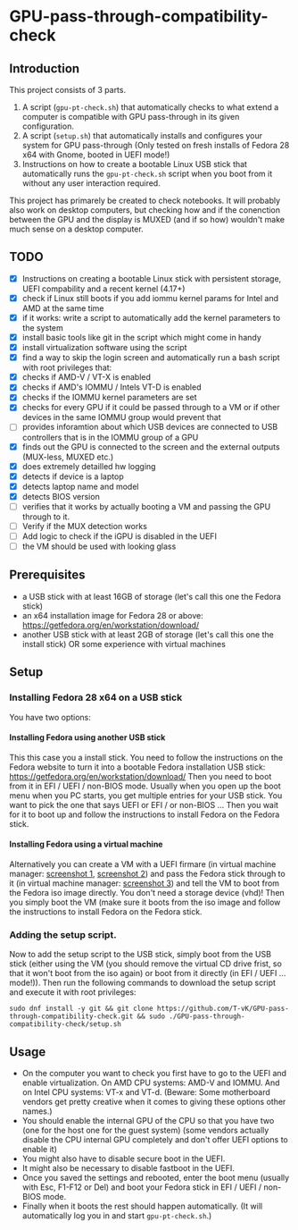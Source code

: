 # GPU-pass-through-compatibility-check

## Introduction
This project consists of 3 parts. 
1. A script (`gpu-pt-check.sh`) that automatically checks to what extend a computer is compatible with GPU pass-through in its given configuration.
2. A script (`setup.sh`) that automatically installs and configures your system for GPU pass-through (Only tested on fresh installs of Fedora 28 x64 with Gnome, booted in UEFI mode!)
3. Instructions on how to create a bootable Linux USB stick that automatically runs the `gpu-pt-check.sh` script when you boot from it without any user interaction required.

This project has primarely be created to check notebooks. It will probably also work on desktop computers, but checking how and if the conenction between the GPU and the display is MUXED (and if so how) wouldn't make much sense on a desktop computer.

## TODO
- [x] Instructions on creating a bootable Linux stick with persistent storage, UEFI compability and a recent kernel (4.17+)
- [x] check if Linux still boots if you add iommu kernel params for Intel and AMD at the same time
- [x] if it works: write a script to automatically add the kernel parameters to the system
- [x] install basic tools like git in the script which might come in handy
- [x] install virtualization software using the script
- [x] find a way to skip the login screen and automatically run a bash script with root privileges that:
- [x] checks if AMD-V / VT-X is enabled
- [x] checks if AMD's IOMMU / Intels VT-D is enabled
- [x] checks if the IOMMU kernel parameters are set
- [x] checks for every GPU if it could be passed through to a VM or if other devices in the same IOMMU group would prevent that
- [ ] provides inforamtion about which USB devices are connected to USB controllers that is in the IOMMU group of a GPU
- [x] finds out the GPU is connected to the screen and the external outputs (MUX-less, MUXED etc.)
- [x] does extremely detailled hw logging
- [x] detects if device is a laptop
- [x] detects laptop name and model
- [x] detects BIOS version
- [ ] verifies that it works by actually booting a VM and passing the GPU through to it.
- [ ] Verify if the MUX detection works
- [ ] Add logic to check if the iGPU is disabled in the UEFI
- [ ] the VM should be used with looking glass

## Prerequisites

- a USB stick with at least 16GB of storage (let's call this one the Fedora stick)
- an x64 installation image for Fedora 28 or above: https://getfedora.org/en/workstation/download/
- another USB stick with at least 2GB of storage (let's call this one the install stick) OR some experience with virtual machines

## Setup

### Installing Fedora 28 x64 on a USB stick
You have two options:

#### Installing Fedora using another USB stick
This this case you a install stick. You need to follow the instructions on the Fedora website to turn it into a bootable Fedora installation USB stick: https://getfedora.org/en/workstation/download/
Then you need to boot from it in EFI / UEFI / non-BIOS mode. Usually when you open up the boot menu when you PC starts, you get multiple entries for your USB stick. You want to pick the one that says UEFI or EFI / or non-BIOS ...
Then you wait for it to boot up and follow the instructions to install Fedora on the Fedora stick.

#### Installing Fedora using a virtual machine
Alternatively you can create a VM with a UEFI firmare (in virtual machine manager: [screenshot 1](screenshots/vm-advanced-config.png), [screenshot 2](screenshots/vm-uefi.png)) and pass the Fedora stick through to it (in virtual machine manager: [screenshot 3](screenshots/vm-usb-pass-through.png)) and tell the VM to boot from the Fedora iso image directly. You don't need a storage device (vhd)! Then you simply boot the VM (make sure it boots from the iso image and follow the instructions to install Fedora on the Fedora stick.

### Adding the setup script.

Now to add the setup script to the USB stick, simply boot from the USB stick (either using the VM (you should remove the virtual CD drive frist, so that it won't boot from the iso again) or boot from it directly (in EFI / UEFI ... mode!)). Then run the following commands to download the setup script and execute it with root privileges:

```
sudo dnf install -y git && git clone https://github.com/T-vK/GPU-pass-through-compatibility-check.git && sudo ./GPU-pass-through-compatibility-check/setup.sh
```

## Usage
- On the computer you want to check you first have to go to the UEFI and enable virtualization. On AMD CPU systems: AMD-V and IOMMU. And on Intel CPU systems: VT-x and VT-d. (Beware: Some motherboard vendors get pretty creative when it comes to giving these options other names.)
- You should enable the internal GPU of the CPU so that you have two (one for the host one for the guest system)
  (some vendors actually disable the CPU internal GPU completely and don't offer UEFI options to enable it)
- You might also have to disable secure boot in the UEFI.
- It might also be necessary to disable fastboot in the UEFI.
- Once you saved the settings and rebooted, enter the boot menu (usually with Esc, F1-F12 or Del) and boot your Fedora stick in EFI / UEFI / non-BIOS mode.
- Finally when it boots the rest should happen automatically. (It will automatically log you in and start `gpu-pt-check.sh`.)
